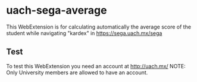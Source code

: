 # uach-sega-average
This WebExtension is for calculating automatically the average score of the student while navigating "kardex" in https://sega.uach.mx/sega

## Test
To test this WebExtension you need an account at http://uach.mx/
NOTE: Only University members are allowed to have an account.

